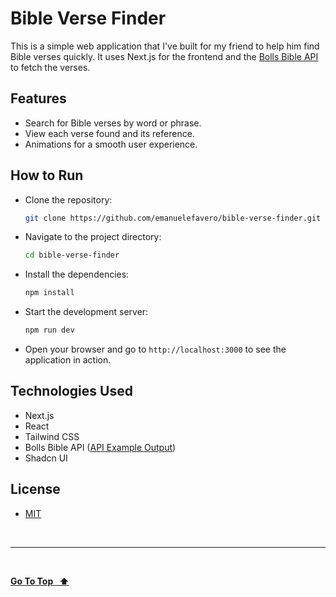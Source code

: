 # Bible Verse Finder

This is a simple web application that I've built for my friend to help him find Bible verses quickly. It uses Next.js for the frontend and the [Bolls Bible API](https://bolls.life/api/) to fetch the verses.

## Features

- Search for Bible verses by word or phrase.
- View each verse found and its reference.
- Animations for a smooth user experience.

## How to Run

- Clone the repository:

  ```bash
  git clone https://github.com/emanuelefavero/bible-verse-finder.git
  ```

- Navigate to the project directory:

  ```bash
  cd bible-verse-finder
  ```

- Install the dependencies:

  ```bash
  npm install
  ```

- Start the development server:

  ```bash
  npm run dev
  ```

- Open your browser and go to `http://localhost:3000` to see the application in action.

## Technologies Used

- Next.js
- React
- Tailwind CSS
- Bolls Bible API ([API Example Output](docs/bolls-bible-api-example.md))
- Shadcn UI

## License

- [MIT](LICENSE.md)

&nbsp;

---

&nbsp;

[**Go To Top &nbsp; ⬆️**](#bible-verse-finder)
